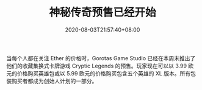﻿---
title: "神秘传奇预售已经开始"
date: 2020-08-03T21:57:40+08:00
lastmod: 2020-08-03T16:45:40+08:00
draft: false
authors: ["Lane"]
description: "当每个人都在关注 Ether 的价格时，Gorotas Game Studio 已经在本周末推出了他们的收藏集换式卡牌游戏 Cryptic Legends 的预售。玩家现在可以以 3.99 欧元的价格购买英雄包或以 5.99 欧元的价格购买包含五个英雄的 XL 版本。所有包装购买者都成为创始人计划的一部分。"
featuredImage: "cryptic-legends-pre-sale-has-started.png"
tags: ["Virtual World","虚拟世界","Play to Earn"]
categories: ["news"]
news: ["虚拟世界"]
weight: 
lightgallery: true
pinned: false
recommend: false
recommend1: false
---

当每个人都在关注 Ether 的价格时，Gorotas Game Studio 已经在本周末推出了他们的收藏集换式卡牌游戏 Cryptic Legends 的预售。玩家现在可以以 3.99 欧元的价格购买英雄包或以 5.99 欧元的价格购买包含五个英雄的 XL 版本。所有包装购买者都成为创始人计划的一部分。

<!--more-->


